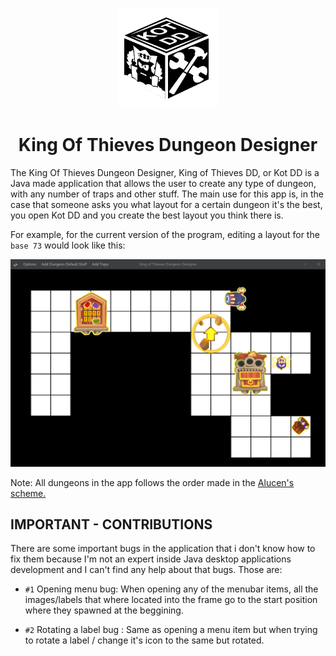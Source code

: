 <p dir="auto" align="center">
  <img width="160" src=".template/icon.png">
</p>

<h1 dir="auto" align="center">King Of Thieves Dungeon Designer</h1>

The King Of Thieves Dungeon Designer, King of Thieves DD, or Kot DD is a Java made application that allows the user to create any type of dungeon, with any number of traps and other stuff. The main use for this app is, in the case that someone asks you what layout for a certain dungeon it's the best, you open Kot DD and you create the best layout you think there is. 

For example, for the current version of the program, editing a layout for the ``base 73`` would look like this:<br>

<p dir="auto" align="center">
  <img src=".template/preview.png">
</p>

Note: All dungeons in the app follows the order made in the <a href="https://cdn.discordapp.com/attachments/857474425279741982/908792147568898048/bases.jpg"> Alucen's scheme.</a>

## IMPORTANT - CONTRIBUTIONS
There are some important bugs in the application that i don't know how to fix them because I'm not an expert inside Java desktop applications
development and I can't find any help about that bugs. Those are:

- `#1` Opening menu bug: When opening any of the menubar items, all the images/labels that where located into the frame go to the start position
where they spawned at the beggining. 

- `#2` Rotating a label bug : Same as opening a menu item but when trying to rotate a label / change it's icon to the same but rotated. 
